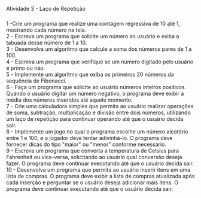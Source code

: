 <p align="left">Atividade 3 - Laço de Repetição</p>

###

<p align="left">1 -Crie um programa que realize uma contagem regressiva de 10 até 1, mostrando cada número na tela.<br>2 - Escreva um programa que solicite um número ao usuário e exiba a tabuada desse número de 1 a 10.<br>3 - Desenvolva um algoritmo que calcule a soma dos números pares de 1 a 100.<br>4 - Escreva um programa que verifique se um número digitado pelo usuário é primo ou não.<br>5 - Implemente um algoritmo que exiba os primeiros 20 números da sequência de Fibonacci.<br>6 - Faça um programa que solicite ao usuário números inteiros positivos. Quando o usuário digitar um número negativo, o programa deve exibir a média dos números inseridos até aquele momento.<br>7 - Crie uma calculadora simples que permita ao usuário realizar operações de soma, subtração, multiplicação e divisão entre dois números, utilizando um laço de repetição para continuar operando até que o usuário decida sair.<br>8 - Implemente um jogo no qual o programa escolhe um número aleatório entre 1 e 100, e o jogador deve tentar adivinhá-lo. O programa deve fornecer dicas do tipo "maior" ou "menor" conforme necessário.<br>9 -  Escreva um programa que converta a temperatura de Celsius para Fahrenheit ou vice-versa, solicitando ao usuário qual conversão deseja fazer. O programa deve continuar executando até que o usuário decida sair.<br>10 - Desenvolva um programa que permita ao usuário inserir itens em uma lista de compras. O programa deve exibir a lista de compras atualizada após cada inserção e perguntar se o usuário deseja adicionar mais itens. O programa deve continuar executando até que o usuário decida sair.</p>

###
